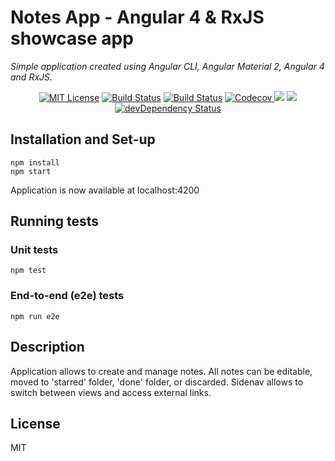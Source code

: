 # Notes App - Angular 4 & RxJS showcase app

_Simple application created using Angular CLI, Angular Material 2, Angular 4 and RxJS._
<br>
<p align="center">
<a href="https://www.npmjs.com/package/Notes-App"><img src="https://img.shields.io/npm/l/express.svg" alt="MIT License"></a>
<a href="https://travis-ci.org/Bartosz-D3V/Notes-App"><img src="https://travis-ci.org/Bartosz-D3V/Notes-App.svg?branch=master" alt="Build Status"></a>
<a href="https://ci.appveyor.com/project/Bartosz-D3V/locker-js"><img src="https://ci.appveyor.com/api/projects/status/ceq04cukdgoci2eq?svg=true" alt="Build Status"></a>
<a href="https://codecov.io/gh/Bartosz-D3V/Notes-App">
  <img src="https://codecov.io/gh/Bartosz-D3V/Notes-App/branch/master/graph/badge.svg" alt="Codecov" />
</a>
<a href="https://codeclimate.com/github/Bartosz-D3V/Notes-App"><img src="https://codeclimate.com/github/Bartosz-D3V/Notes-App/badges/gpa.svg" /></a>
<a href="https://david-dm.org/bartosz-d3v/Notes-App" title="dependencies status"><img src="https://david-dm.org/bartosz-d3v/Notes-App/status.svg"/></a>
<a href="https://david-dm.org/bartosz-d3v/Notes-App/?type=dev"><img src="https://david-dm.org/bartosz-d3v/Notes-App/dev-status.svg" alt="devDependency Status"></a>
</p>


## Installation and Set-up
```batch
npm install
npm start
```
Application is now available at localhost:4200

## Running tests

### Unit tests
```batch
npm test
```

### End-to-end (e2e) tests
```batch
npm run e2e
```

## Description
Application allows to create and manage notes. All notes can be editable, moved to 'starred' folder, 'done' folder, or discarded.
Sidenav allows to switch between views and access external links.

## License
MIT
